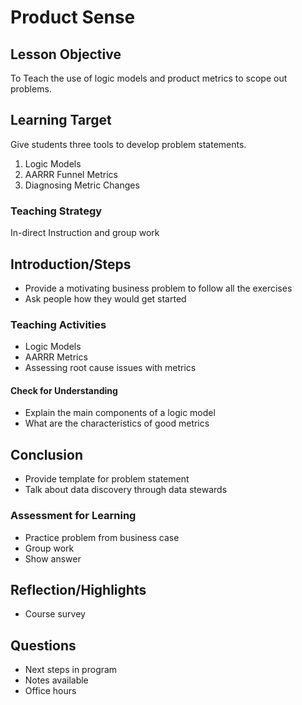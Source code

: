 # Product Sense 

## Lesson Objective 
To Teach the use of logic models and product metrics to scope out problems. 

## Learning Target 
Give students three tools to develop problem statements. 
1. Logic Models 
2. AARRR Funnel Metrics  
3. Diagnosing Metric Changes 

### Teaching Strategy 
In-direct Instruction and group work 

## Introduction/Steps 
- Provide a motivating business problem to follow all the exercises 
- Ask people how they would get started 

### Teaching Activities 
- Logic Models 
- AARRR Metrics 
- Assessing root cause issues with metrics  

#### Check for Understanding 
- Explain the main components of a logic model 
- What are the characteristics of good metrics 


## Conclusion 
- Provide template for problem statement 
- Talk about data discovery through data stewards 

### Assessment for Learning 
- Practice problem from business case 
- Group work 
- Show answer 

## Reflection/Highlights 
- Course survey 

## Questions
- Next steps in program 
- Notes available 
- Office hours 